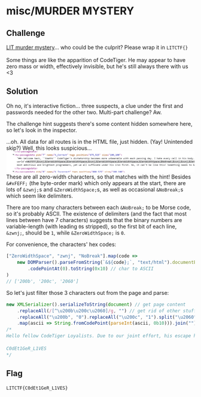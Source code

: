 # misc/MURDER MYSTERY

## Challenge

[LIT murder mystery](http://litctf.live:31774/)... who could be the culprit? Please wrap it in `LITCTF{}`
<br>
<br>
Some things are like the apparition of CodeTiger. He may appear to have zero mass or width, effectively invisible, but he's still always there with us &lt;3

## Solution

Oh no, it's interactive fiction... three suspects, a clue under the first and passwords needed for the other two. Multi-part challenge? Aw.

The challenge hint suggests there's some content hidden somewhere here, so let's look in the inspector.

...oh. All data for all routes is in the HTML file, just hidden. (Yay! Unintended skip?) Well, this looks suspicious...
![](./MURDER%20MYSTERY/twine.png)
These are all zero-width characters, so that matches with the hint!
Besides `&#xFEFF;` (the byte-order mark) which only appears at the start, there are lots of `&zwnj;`s and `&ZeroWidthSpace;`s, as well as occasional `&NoBreak;`s which seem like delimiters.

There are too many characters between each `&NoBreak;` to be Morse code, so it's probably ASCII. The existence of delimiters (and the fact that most lines between have 7 characters) suggests that the binary numbers are variable-length (with leading `0`s stripped), so the first bit of each line, `&zwnj;`, should be `1`, while `&ZeroWidthSpace;` is `0`.

For convenience, the characters' hex codes:
```js
["ZeroWidthSpace", "zwnj", "NoBreak"].map(code =>
    new DOMParser().parseFromString(`&${code};`, "text/html").documentElement.textContent // parse HTML escape code
        .codePointAt(0).toString(0x10) // char to ASCII
)
// ['200b', '200c', '2060']
```
So let's just filter those 3 characters out from the page and parse:
```js
new XMLSerializer().serializeToString(document) // get page content
    .replaceAll(/[^\u200b\u200c\u2060]/g, "") // get rid of other stuff
    .replaceAll("\u200b", "0").replaceAll("\u200c", "1").split("\u2060") // convert to binary (strings)
    .map(ascii => String.fromCodePoint(parseInt(ascii, 0b10))).join("") // parse ASCII to string
/*
Hello fellow CodeTiger Loyalists. Due to our joint effort, his escape has been successful. The non-Loyalists may think him gone, but we know the truth. He is merely lying in wait to return with an LIT problem to dazzle us all. Let it be known:

C0dEt1GeR_L1VES
*/
```

## Flag

`LITCTF{C0dEt1GeR_L1VES}`
